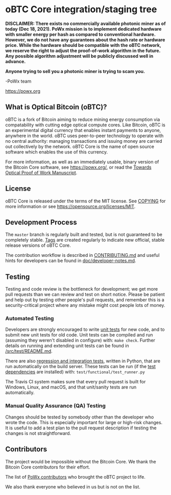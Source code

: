 oBTC Core integration/staging tree
=====================================

**DISCLAIMER: There exists no commercially available photonic miner
as of today (Dec 18, 2021). PoWx mission is to implement dedicated hardware
with smaller energy per hash as compared to conventional hardware.
However, we do not have any guarantees about the hash rate or hardware price.
While the hardware should be compatible with the oBTC network,
we reserve the right to adjust the proof-of-work algorithm in the future.
Any possible algorithm adjustment will be publicly discussed well in advance.**

**Anyone trying to sell you a photonic miner is trying to scam you.**

-PoWx team

https://powx.org

What is Optical Bitcoin (oBTC)?
-------------------------------

oBTC is a fork of Bitcoin aiming to reduce mining energy consumption via compatability with cutting edge optical compute cores.  Like
Bitcoin, oBTC is an experimental digital currency that enables instant payments
to anyone, anywhere in the world. oBTC uses peer-to-peer technology to
operate with no central authority: managing transactions and issuing money are
carried out collectively by the network. oBTC Core is the name of open
source software which enables the use of this currency.

For more information, as well as an immediately usable, binary version of
the Bitcoin Core software, see https://powx.org/, or read the
[Towards Optical Proof of Work Manuscript](https://assets.pubpub.org/xi9h9rps/01581688887859.pdf).

License
-------

oBTC Core is released under the terms of the MIT license. See [COPYING](COPYING) for more
information or see https://opensource.org/licenses/MIT.

Development Process
-------------------

The `master` branch is regularly built and tested, but is not guaranteed to be
completely stable. [Tags](https://github.com/bitcoin/bitcoin/tags) are created
regularly to indicate new official, stable release versions of oBTC Core.

The contribution workflow is described in [CONTRIBUTING.md](CONTRIBUTING.md)
and useful hints for developers can be found in [doc/developer-notes.md](doc/developer-notes.md).

Testing
-------

Testing and code review is the bottleneck for development; we get more pull
requests than we can review and test on short notice. Please be patient and help out by testing
other people's pull requests, and remember this is a security-critical project where any mistake might cost people
lots of money.

### Automated Testing

Developers are strongly encouraged to write [unit tests](src/test/README.md) for new code, and to
submit new unit tests for old code. Unit tests can be compiled and run
(assuming they weren't disabled in configure) with: `make check`. Further details on running
and extending unit tests can be found in [/src/test/README.md](/src/test/README.md).

There are also [regression and integration tests](/test), written
in Python, that are run automatically on the build server.
These tests can be run (if the [test dependencies](/test) are installed) with: `test/functional/test_runner.py`

The Travis CI system makes sure that every pull request is built for Windows, Linux, and macOS, and that unit/sanity tests are run automatically.

### Manual Quality Assurance (QA) Testing

Changes should be tested by somebody other than the developer who wrote the
code. This is especially important for large or high-risk changes. It is useful
to add a test plan to the pull request description if testing the changes is
not straightforward.


Contributors
------------

The project would be impossible without the Bitcoin Core. We thank the Bitcoin
Core contributors for their effort.

The list of [PoWx contributors](https://github.com/PoWx-Org) who brought the oBTC project to life.

We also thank everyone who believed in us but is not on the list.
